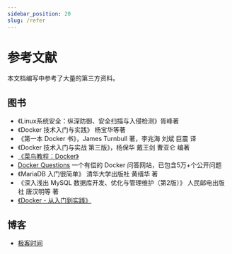 ```yaml
---
sidebar_position: 20
slug: /refer
---
```


# 参考文献

本文档编写中参考了大量的第三方资料。  

## 图书

* 《Linux系统安全：纵深防御、安全扫描与入侵检测》胥峰著
* 《Docker 技术入门与实践》 杨宝华等著
* 《第一本 Docker 书》，James Turnbull 著，李兆海 刘斌 巨震 译
* 《Docker 技术入门与实战 第三版》，杨保华 戴王剑 曹亚仑 编著
* [《菜鸟教程：Docker》](https://www.runoob.com/docker/docker-tutorial.html)
* [Docker Questions](https://dockerquestions.com/) 一个有偿的 Docker 问答网站，已包含5万+个公开问题
* 《MariaDB 入门很简单》 清华大学出版社 黄缙华 著
* 《深入浅出 MySQL 数据库开发、优化与管理维护（第2版）》 人民邮电出版社 唐汉明等 著
* [《Docker - 从入门到实践》](https://yeasy.gitbook.io/docker_practice/)


## 博客

* [极客时间](https://time.geekbang.org/)
